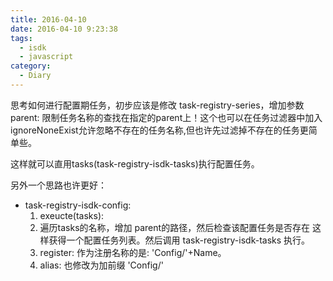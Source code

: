```yaml
---
title: 2016-04-10
date: 2016-04-10 9:23:38
tags:
  - isdk
  - javascript
category:
  - Diary
---
```


思考如何进行配置期任务，初步应该是修改 task-registry-series，增加参数
parent: 限制任务名称的查找在指定的parent上！这个也可以在任务过滤器中加入
ignoreNoneExist允许忽略不存在的任务名称,但也许先过滤掉不存在的任务更简单些。

这样就可以直用tasks(task-registry-isdk-tasks)执行配置任务。

另外一个思路也许更好：

* task-registry-isdk-config:
  1. exeucte(tasks):
    1. 遍历tasks的名称，增加 parent的路径，然后检查该配置任务是否存在
       这样获得一个配置任务列表。然后调用 task-registry-isdk-tasks 执行。
    2. register: 作为注册名称的是: 'Config/'+Name。
    3. alias: 也修改为加前缀 'Config/'
